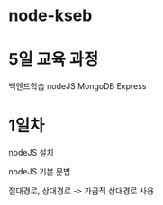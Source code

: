 # node-kseb

# 5일 교육 과정

백엔드학습 
nodeJS 
MongoDB
Express


# 1일차

nodeJS 설치

nodeJS 기본 문법

절대경로, 상대경로 -> 가급적 상대경로 사용
